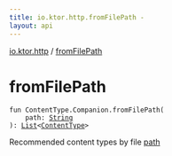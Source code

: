 ```yaml
---
title: io.ktor.http.fromFilePath - 
layout: api
---
```


<div class='api-docs-breadcrumbs'><a href="index.html">io.ktor.http</a> / <a href="./from-file-path.html">fromFilePath</a></div>

# fromFilePath

<div class="signature"><code><span class="keyword">fun </span><span class="identifier">ContentType.Companion</span><span class="symbol">.</span><span class="identifier">fromFilePath</span><span class="symbol">(</span><br/>&nbsp;&nbsp;&nbsp;&nbsp;<span class="parameterName" id="io.ktor.http$fromFilePath(io.ktor.http.ContentType.Companion, kotlin.String)/path">path</span><span class="symbol">:</span>&nbsp;<a href="https://kotlinlang.org/api/latest/jvm/stdlib/kotlin/-string/index.html"><span class="identifier">String</span></a><br/><span class="symbol">)</span><span class="symbol">: </span><a href="https://kotlinlang.org/api/latest/jvm/stdlib/kotlin.collections/-list/index.html"><span class="identifier">List</span></a><span class="symbol">&lt;</span><a href="-content-type/index.html"><span class="identifier">ContentType</span></a><span class="symbol">&gt;</span></code></div>

Recommended content types by file <a href="from-file-path.html#io.ktor.http$fromFilePath(io.ktor.http.ContentType.Companion, kotlin.String)/path">path</a>

